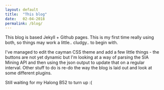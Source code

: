```yaml
---
layout: default
title:  "This blog"
date:   02-04-2018
permalink: /blog/
---
```



This blog is based Jekyll + Github pages. This is my first time really using both, so things may work a little.. cludgy.. to begin with. 

I've managed to edit the cayman CSS theme and add a few little things - the buttons are not yet dynamic but I'm looking at a way of parsing the SIA Mining API and then using the json output to update that on a regular interval. Other stuff to do is re-do the way the blog is laid out and look at some different plugins. 

Still waiting for my Halong B52 to turn up :(


